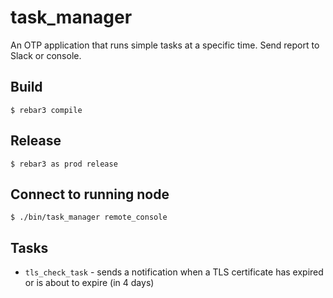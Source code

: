 task_manager
=====

An OTP application that runs simple tasks at a specific time.
Send report to Slack or console.

Build
-----

    $ rebar3 compile

Release
-----
    $ rebar3 as prod release

Connect to running node
-----
    $ ./bin/task_manager remote_console

Tasks
-----

 - `tls_check_task` - sends a notification when a TLS certificate has expired or is about to expire (in 4 days)
 